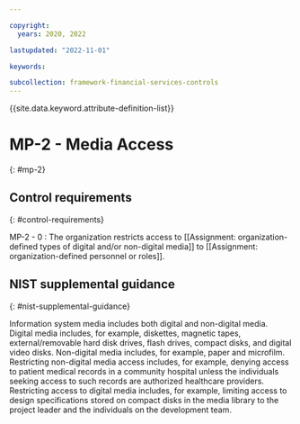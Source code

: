 ```yaml
---

copyright:
  years: 2020, 2022

lastupdated: "2022-11-01"

keywords:

subcollection: framework-financial-services-controls
---
```


{{site.data.keyword.attribute-definition-list}}

               
# MP-2 - Media Access
{: #mp-2}

## Control requirements
{: #control-requirements}

MP-2 - 0
    : The organization restricts access to [[Assignment: organization-defined types of digital and/or non-digital media]] to [[Assignment: organization-defined personnel or roles]].

## NIST supplemental guidance
{: #nist-supplemental-guidance}

Information system media includes both digital and non-digital media. Digital media includes, for example, diskettes, magnetic tapes, external/removable hard disk drives, flash drives, compact disks, and digital video disks. Non-digital media includes, for example, paper and microfilm. Restricting non-digital media access includes, for example, denying access to patient medical records in a community hospital unless the individuals seeking access to such records are authorized healthcare providers. Restricting access to digital media includes, for example, limiting access to design specifications stored on compact disks in the media library to the project leader and the individuals on the development team.





